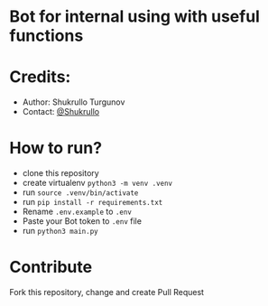Bot for internal using with useful functions
==

Credits:
==
- Author: Shukrullo Turgunov
- Contact: [@Shukrullo](https://t.me/Shukrullo)

How to run?
==
- clone this repository
- create virtualenv `python3 -m venv .venv`
- run `source .venv/bin/activate`
- run `pip install -r requirements.txt`
- Rename `.env.example` to `.env`
- Paste your Bot token to `.env` file
- run `python3 main.py`

Contribute
==
Fork this repository, change and create Pull Request